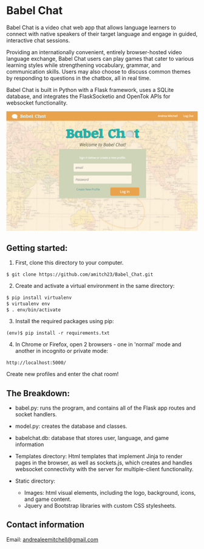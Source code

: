 Babel Chat
========
Babel Chat is a video chat web app that allows language learners to connect with native speakers of their target language and engage in guided, interactive chat sessions.

Providing an internationally convenient, entirely browser-hosted video language exchange, Babel Chat users can play games that cater to various learning styles while strengthening vocabulary, grammar, and communication skills. Users may also choose to discuss common themes by responding to questions in the chatbox, all in real time.

Babel Chat is built in Python with a Flask framework, uses a SQLite database, and integrates the FlaskSocketio and OpenTok APIs for websocket functionality.

![picture](https://github.com/amitch23/Babel_chat/blob/master/static/Babel_chat_index.png)

Getting started:
--------------------
1) First, clone this directory to your computer.

<pre><code>$ git clone https://github.com/amitch23/Babel_Chat.git</code></pre>

2) Create and activate a virtual environment in the same directory: 

<pre><code>$ pip install virtualenv
$ virtualenv env
$ . env/bin/activate 
</code></pre>

3) Install the required packages using pip:

<pre><code>(env)$ pip install -r requirements.txt
</code></pre>


4) In Chrome or Firefox, open 2 browsers - one in 'normal' mode and another in incognito or private mode:

<pre><code>http://localhost:5000/</code></pre> 

Create new profiles and enter the chat room!



The Breakdown:
--------------------
-	babel.py: runs the program, and contains all of the Flask app routes and socket handlers.

-	model.py: creates the database and classes.

-	babelchat.db: database that stores user, language, and game information

- Templates directory: 
  Html templates that implement Jinja to render pages in the browser, as well as sockets.js, which creates and handles websocket connectivity with the server for multiple-client functionality.


- Static directory:
  - Images: html visual elements, including the logo, background, icons, and game content.
  - Jquery and Bootstrap libraries with custom CSS stylesheets.
 


Contact information
------------------------
Email: andrealeemitchell@gmail.com
